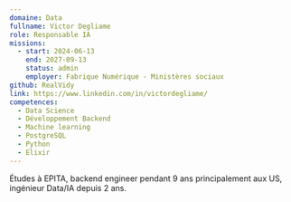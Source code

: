 ```yaml
---
domaine: Data
fullname: Victor Degliame
role: Responsable IA
missions:
  - start: 2024-06-13
    end: 2027-09-13
    status: admin
    employer: Fabrique Numérique - Ministères sociaux
github: RealVidy
link: https://www.linkedin.com/in/victordegliame/
competences:
  - Data Science
  - Développement Backend
  - Machine learning
  - PostgreSQL
  - Python
  - Elixir
---
```

Études à EPITA, backend engineer pendant 9 ans principalement aux US, ingénieur Data/IA depuis 2 ans.